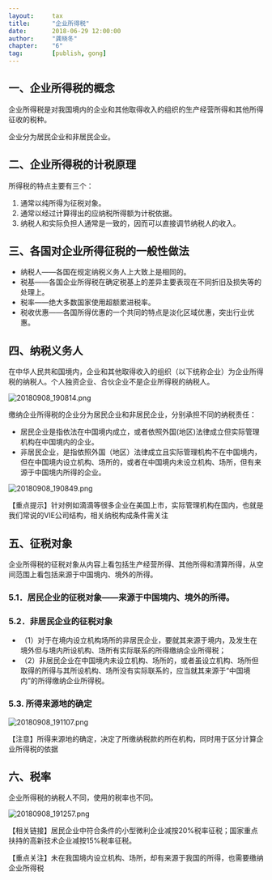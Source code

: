 ```yaml
---  
layout:     tax   
title:      "企业所得税"  
date:       2018-06-29 12:00:00  
author:     "龚晓冬"  
chapter:	"6"
tag:		[publish, gong] 
--- 
```



## 一、企业所得税的概念
企业所得税是对我国境内的企业和其他取得收入的组织的生产经营所得和其他所得征收的税种。

企业分为居民企业和非居民企业。

## 二、企业所得税的计税原理
所得税的特点主要有三个：
1. 通常以纯所得为征税对象。
2. 通常以经过计算得出的应纳税所得额为计税依据。
3. 纳税人和实际负担人通常是一致的，因而可以直接调节纳税人的收入。

## 三、各国对企业所得征税的一般性做法
- 纳税人——各国在规定纳税义务人上大致上是相同的。
- 税基——各国企业所得税在确定税基上的差异主要表现在不同折旧及损失等的处理上。
- 税率——绝大多数国家使用超额累进税率。
- 税收优惠——各国所得优惠的一个共同的特点是淡化区域优惠，突出行业优惠。

## 四、纳税义务人
在中华人民共和国境内，企业和其他取得收入的组织（以下统称企业）为企业所得税的纳税人。个人独资企业、合伙企业不是企业所得税的纳税人。

![20180908_190814.png](http://static.cocolian.cn/img/20180908_190814.png)

缴纳企业所得税的企业分为居民企业和非居民企业，分别承担不同的纳税责任：
- 居民企业是指依法在中国境内成立，或者依照外国(地区)法律成立但实际管理机构在中国境内的企业。
- 非居民企业，是指依照外国（地区）法律成立且实际管理机构不在中国境内，但在中国境内设立机构、场所的，或者在中国境内未设立机构、场所，但有来源于中国境内所得的企业。

![20180908_190849.png](http://static.cocolian.cn/img/20180908_190849.png)

【重点提示】针对例如滴滴等很多企业在美国上市，实际管理机构在国内，也就是我们常说的VIE公司结构，相关纳税构成条件需关注

## 五、征税对象
企业所得税的征税对象从内容上看包括生产经营所得、其他所得和清算所得，从空间范围上看包括来源于中国境内、境外的所得。

### 5.1．居民企业的征税对象——来源于中国境内、境外的所得。

### 5.2．非居民企业的征税对象
- （1）对于在境内设立机构场所的非居民企业，要就其来源于境内，及发生在境外但与境内所设机构、场所有实际联系的所得缴纳企业所得税；
- （2）非居民企业在中国境内未设立机构、场所的，或者虽设立机构、场所但取得的所得与其所设机构、场所没有实际联系的，应当就其来源于“中国境内”的所得缴纳企业所得税。

### 5.3. 所得来源地的确定

![20180908_191107.png](http://static.cocolian.cn/img/20180908_191107.png)

【注意】所得来源地的确定，决定了所缴纳税款的所在机构，同时用于区分计算企业所得税的依据

## 六、税率
企业所得税的纳税人不同，使用的税率也不同。

![20180908_191257.png](http://static.cocolian.cn/img/20180908_191257.png)

【相关链接】居民企业中符合条件的小型微利企业减按20%税率征税；国家重点扶持的高新技术企业减按15%税率征税。

【重点关注】未在我国境内设立机构、场所，却有来源于我国的所得，也需要缴纳企业所得税


